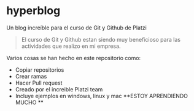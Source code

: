 # hyperblog
Un blog increíble para el curso de Git y Github de Platzi

> El curso de Git y Github estan siendo muy beneficioso para las actividades que realizo en mi empresa.

Varios cosas se han hecho en este repositorio como:
- Copiar repositorios
- Crear ramas
- Hacer Pull request
- Creado por el increible Platzi team
- Incluye ejemplos en windows, linux y mac
**ESTOY APRENDIENDO MUCHO **
